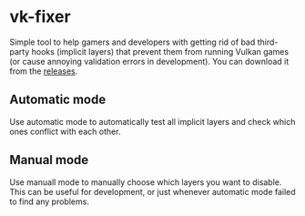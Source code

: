 # vk-fixer
Simple tool to help gamers and developers with getting rid of bad third-party hooks (implicit layers)
that prevent them from running Vulkan games (or cause annoying validation errors in development).
You can download it from the [releases](https://github.com/knokko/vk-fixer/releases).

## Automatic mode
Use automatic mode to automatically test all implicit layers and check which ones conflict with each other.

## Manual mode
Use manuall mode to manually choose which layers you want to disable. This can be useful for development,
or just whenever automatic mode failed to find any problems.
